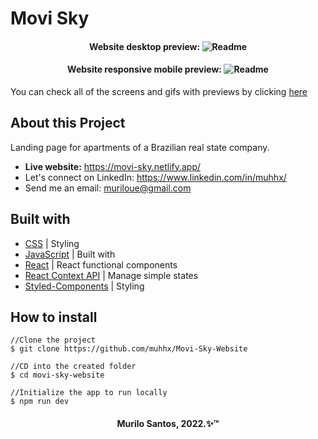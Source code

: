 <h1>Movi Sky</h1>

<h4 align="center">
  <span>Website desktop preview:</span>
  <img alt="Readme" title="Readme" src="./github/PREVIEW_NAVIGATION.gif" />
</h4>
<h4 align="center">
  <span>Website responsive mobile preview:</span>
  <img alt="Readme" title="Readme" src="./github/PREVIEW_RESPONSIVE_MOBILE.gif" />
</h4>

You can check all of the screens and gifs with previews by clicking [here](https://github.com/muhhx/Movi-Sky-Website/tree/master/github)

## About this Project
Landing page for apartments of a Brazilian real state company.

- **Live website:** <https://movi-sky.netlify.app/>
- Let's connect on LinkedIn: <https://www.linkedin.com/in/muhhx/>
- Send me an email: muriloue@gmail.com

## Built with
- [CSS](https://developer.mozilla.org/en-US/docs/Web/CSS) | Styling
- [JavaScript](https://developer.mozilla.org/en-US/docs/Web/JavaScript) | Built with
- [React](https://reactjs.org/docs/getting-started.html) | React functional components
- [React Context API](https://reactjs.org/docs/context.html) | Manage simple states
- [Styled-Components](https://styled-components.com/) | Styling


## How to install

```
//Clone the project
$ git clone https://github.com/muhhx/Movi-Sky-Website

//CD into the created folder
$ cd movi-sky-website

//Initialize the app to run locally
$ npm run dev
```

<h4 align="center">Murilo Santos, 2022.✨™</h4>